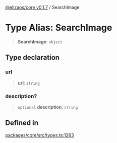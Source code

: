 [@elizaos/core v0.1.7](../index.md) / SearchImage

# Type Alias: SearchImage

> **SearchImage**: `object`

## Type declaration

### url

> **url**: `string`

### description?

> `optional` **description**: `string`

## Defined in

[packages/core/src/types.ts:1263](https://github.com/ai16z/eliza/blob/main/packages/core/src/types.ts#L1263)
